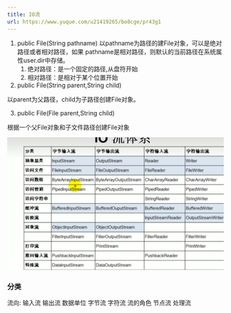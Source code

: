 ```yaml
---
title: IO流
url: https://www.yuque.com/u21419265/bo8cge/pr43g1
---
```


1. public File(String pathname) 以pathname为路径的建File对象，可以是绝对路径或者相对路径，如果 pathname是相对路径，则默认的当前路径在系统属性user.dir中存储。
   1. 绝对路径：是一个固定的路径,从盘符开始
   2. 相对路径：是相对于某个位置开始
2. public File(String parent,String child)

以parent为父路径，child为子路径创建File对象。

3. public File(File parent,String child)

根据一个父File对象和子文件路径创建File对象

![image.png](../../assets/java/pr43g1/1658661390343-56164763-033d-42de-9ef2-950f2ad030ec.png) <a name="upI5c"></a>

### 分类

流向: 输入流 输出流
数据单位 字节流 字符流
流的角色 节点流 处理流
